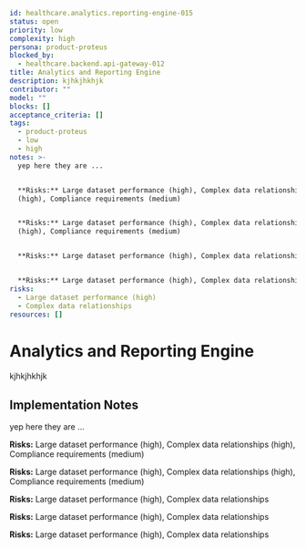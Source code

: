 ```yaml
id: healthcare.analytics.reporting-engine-015
status: open
priority: low
complexity: high
persona: product-proteus
blocked_by:
  - healthcare.backend.api-gateway-012
title: Analytics and Reporting Engine
description: kjhkjhkhjk
contributor: ""
model: ""
blocks: []
acceptance_criteria: []
tags:
  - product-proteus
  - low
  - high
notes: >-
  yep here they are ...


  **Risks:** Large dataset performance (high), Complex data relationships
  (high), Compliance requirements (medium)


  **Risks:** Large dataset performance (high), Complex data relationships
  (high), Compliance requirements (medium)


  **Risks:** Large dataset performance (high), Complex data relationships


  **Risks:** Large dataset performance (high), Complex data relationships
risks:
  - Large dataset performance (high)
  - Complex data relationships
resources: []
```

# Analytics and Reporting Engine

kjhkjhkhjk

## Implementation Notes

yep here they are ...

**Risks:** Large dataset performance (high), Complex data relationships (high), Compliance requirements (medium)

**Risks:** Large dataset performance (high), Complex data relationships (high), Compliance requirements (medium)

**Risks:** Large dataset performance (high), Complex data relationships

**Risks:** Large dataset performance (high), Complex data relationships

**Risks:** Large dataset performance (high), Complex data relationships
